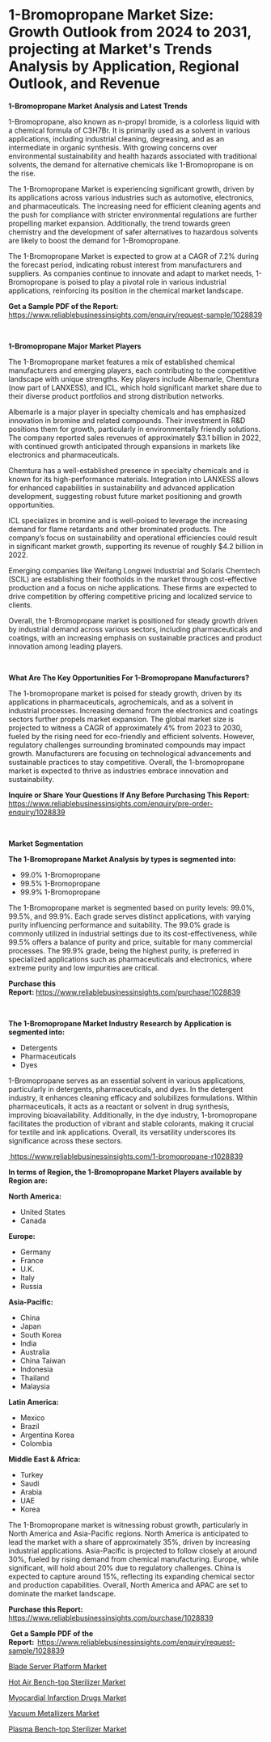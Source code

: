 <p><h1>1-Bromopropane Market Size: Growth Outlook from 2024 to 2031, projecting at Market's Trends Analysis by Application, Regional Outlook, and Revenue</h1></p><p><strong>1-Bromopropane Market Analysis and Latest Trends</strong></p>
<p><p>1-Bromopropane, also known as n-propyl bromide, is a colorless liquid with a chemical formula of C3H7Br. It is primarily used as a solvent in various applications, including industrial cleaning, degreasing, and as an intermediate in organic synthesis. With growing concerns over environmental sustainability and health hazards associated with traditional solvents, the demand for alternative chemicals like 1-Bromopropane is on the rise.</p><p>The 1-Bromopropane Market is experiencing significant growth, driven by its applications across various industries such as automotive, electronics, and pharmaceuticals. The increasing need for efficient cleaning agents and the push for compliance with stricter environmental regulations are further propelling market expansion. Additionally, the trend towards green chemistry and the development of safer alternatives to hazardous solvents are likely to boost the demand for 1-Bromopropane.</p><p>The 1-Bromopropane Market is expected to grow at a CAGR of 7.2% during the forecast period, indicating robust interest from manufacturers and suppliers. As companies continue to innovate and adapt to market needs, 1-Bromopropane is poised to play a pivotal role in various industrial applications, reinforcing its position in the chemical market landscape.</p></p>
<p><strong>Get a Sample PDF of the Report:&nbsp;</strong> <a href="https://www.reliablebusinessinsights.com/enquiry/request-sample/1028839?utm_campaign=1558&utm_medium=2&utm_source=Github&utm_content=ia&utm_term=03122024&utm_id=1-bromopropane">https://www.reliablebusinessinsights.com/enquiry/request-sample/1028839</a></p>
<p>&nbsp;</p>
<p><strong>1-Bromopropane Major Market Players</strong></p>
<p><p>The 1-Bromopropane market features a mix of established chemical manufacturers and emerging players, each contributing to the competitive landscape with unique strengths. Key players include Albemarle, Chemtura (now part of LANXESS), and ICL, which hold significant market share due to their diverse product portfolios and strong distribution networks.</p><p>Albemarle is a major player in specialty chemicals and has emphasized innovation in bromine and related compounds. Their investment in R&D positions them for growth, particularly in environmentally friendly solutions. The company reported sales revenues of approximately $3.1 billion in 2022, with continued growth anticipated through expansions in markets like electronics and pharmaceuticals.</p><p>Chemtura has a well-established presence in specialty chemicals and is known for its high-performance materials. Integration into LANXESS allows for enhanced capabilities in sustainability and advanced application development, suggesting robust future market positioning and growth opportunities.</p><p>ICL specializes in bromine and is well-poised to leverage the increasing demand for flame retardants and other brominated products. The company’s focus on sustainability and operational efficiencies could result in significant market growth, supporting its revenue of roughly $4.2 billion in 2022.</p><p>Emerging companies like Weifang Longwei Industrial and Solaris Chemtech (SCIL) are establishing their footholds in the market through cost-effective production and a focus on niche applications. These firms are expected to drive competition by offering competitive pricing and localized service to clients.</p><p>Overall, the 1-Bromopropane market is positioned for steady growth driven by industrial demand across various sectors, including pharmaceuticals and coatings, with an increasing emphasis on sustainable practices and product innovation among leading players.</p></p>
<p>&nbsp;</p>
<p><strong>What Are The Key Opportunities For 1-Bromopropane Manufacturers?</strong></p>
<p><p>The 1-bromopropane market is poised for steady growth, driven by its applications in pharmaceuticals, agrochemicals, and as a solvent in industrial processes. Increasing demand from the electronics and coatings sectors further propels market expansion. The global market size is projected to witness a CAGR of approximately 4% from 2023 to 2030, fueled by the rising need for eco-friendly and efficient solvents. However, regulatory challenges surrounding brominated compounds may impact growth. Manufacturers are focusing on technological advancements and sustainable practices to stay competitive. Overall, the 1-bromopropane market is expected to thrive as industries embrace innovation and sustainability.</p></p>
<p><strong>Inquire or Share Your Questions If Any Before Purchasing This Report:</strong> <a href="https://www.reliablebusinessinsights.com/enquiry/pre-order-enquiry/1028839?utm_campaign=1558&utm_medium=2&utm_source=Github&utm_content=ia&utm_term=03122024&utm_id=1-bromopropane">https://www.reliablebusinessinsights.com/enquiry/pre-order-enquiry/1028839</a></p>
<p>&nbsp;</p>
<p><strong>Market Segmentation</strong></p>
<p><strong>The 1-Bromopropane Market Analysis by types is segmented into:</strong></p>
<p><ul><li>99.0% 1-Bromopropane</li><li>99.5% 1-Bromopropane</li><li>99.9% 1-Bromopropane</li></ul></p>
<p><p>The 1-Bromopropane market is segmented based on purity levels: 99.0%, 99.5%, and 99.9%. Each grade serves distinct applications, with varying purity influencing performance and suitability. The 99.0% grade is commonly utilized in industrial settings due to its cost-effectiveness, while 99.5% offers a balance of purity and price, suitable for many commercial processes. The 99.9% grade, being the highest purity, is preferred in specialized applications such as pharmaceuticals and electronics, where extreme purity and low impurities are critical.</p></p>
<p><strong>Purchase this Report:&nbsp;</strong><a href="https://www.reliablebusinessinsights.com/purchase/1028839?utm_campaign=1558&utm_medium=2&utm_source=Github&utm_content=ia&utm_term=03122024&utm_id=1-bromopropane">https://www.reliablebusinessinsights.com/purchase/1028839</a></p>
<p>&nbsp;</p>
<p><strong>The 1-Bromopropane Market Industry Research by Application is segmented into:</strong></p>
<p><ul><li>Detergents</li><li>Pharmaceuticals</li><li>Dyes</li></ul></p>
<p><p>1-Bromopropane serves as an essential solvent in various applications, particularly in detergents, pharmaceuticals, and dyes. In the detergent industry, it enhances cleaning efficacy and solubilizes formulations. Within pharmaceuticals, it acts as a reactant or solvent in drug synthesis, improving bioavailability. Additionally, in the dye industry, 1-bromopropane facilitates the production of vibrant and stable colorants, making it crucial for textile and ink applications. Overall, its versatility underscores its significance across these sectors.</p></p>
<p><a href="https://www.reliablebusinessinsights.com/1-bromopropane-r1028839?utm_campaign=1558&utm_medium=2&utm_source=Github&utm_content=ia&utm_term=03122024&utm_id=1-bromopropane">&nbsp;https://www.reliablebusinessinsights.com/1-bromopropane-r1028839</a></p>
<p><strong>In terms of Region, the 1-Bromopropane Market Players available by Region are:</strong></p>
<p>
    <p> <strong> North America: </strong>
        <ul>
            <li>United States</li>
            <li>Canada</li>
        </ul>
        </p> 
    <p> <strong> Europe: </strong>
        <ul>
            <li>Germany</li>
            <li>France</li>
            <li>U.K.</li>
            <li>Italy</li>
            <li>Russia</li>
        </ul>
        </p> 
    <p> <strong> Asia-Pacific: </strong>
        <ul>
            <li>China</li>
            <li>Japan</li>
            <li>South Korea</li>
            <li>India</li>
            <li>Australia</li>
            <li>China Taiwan</li>
            <li>Indonesia</li>
            <li>Thailand</li>
            <li>Malaysia</li>
        </ul>
        </p> 
    <p> <strong> Latin America: </strong>
        <ul>
            <li>Mexico</li>
            <li>Brazil</li>
            <li>Argentina Korea</li>
            <li>Colombia</li>
        </ul>
        </p> 
    <p> <strong> Middle East & Africa: </strong>
        <ul>
            <li>Turkey</li>
            <li>Saudi</li>
            <li>Arabia</li>
            <li>UAE</li>
            <li>Korea</li>
        </ul>
    </p>
    </p>
<p><p>The 1-Bromopropane market is witnessing robust growth, particularly in North America and Asia-Pacific regions. North America is anticipated to lead the market with a share of approximately 35%, driven by increasing industrial applications. Asia-Pacific is projected to follow closely at around 30%, fueled by rising demand from chemical manufacturing. Europe, while significant, will hold about 20% due to regulatory challenges. China is expected to capture around 15%, reflecting its expanding chemical sector and production capabilities. Overall, North America and APAC are set to dominate the market landscape.</p></p>
<p><strong>Purchase this Report: </strong><a href="https://www.reliablebusinessinsights.com/purchase/1028839?utm_campaign=1558&utm_medium=2&utm_source=Github&utm_content=ia&utm_term=03122024&utm_id=1-bromopropane">https://www.reliablebusinessinsights.com/purchase/1028839</a></p>
<p>&nbsp;<strong>Get a Sample PDF of the Report:&nbsp;&nbsp;</strong><a href="https://www.reliablebusinessinsights.com/enquiry/request-sample/1028839?utm_campaign=1558&utm_medium=2&utm_source=Github&utm_content=ia&utm_term=03122024&utm_id=1-bromopropane">https://www.reliablebusinessinsights.com/enquiry/request-sample/1028839</a></p>
<p><strong></strong></p>
<p><p><a href="https://www.linkedin.com/pulse/forecast-of75-cagr-study-blade-server-platform-market-analysis-vlvde?utm_campaign=1558&utm_medium=2&utm_source=Github&utm_content=ia&utm_term=03122024&utm_id=1-bromopropane">Blade Server Platform Market</a></p><p><a href="https://issuu.com/reportprime-2/docs/hot-air-bench-top-sterilizer-market-size-2030.pptx?utm_campaign=1558&utm_medium=2&utm_source=Github&utm_content=ia&utm_term=03122024&utm_id=1-bromopropane">Hot Air Bench-top Sterilizer Market</a></p><p><a href="https://www.linkedin.com/pulse/myocardial-infarction-drugs-market-regional-outlook-competition-xawuf?utm_campaign=1558&utm_medium=2&utm_source=Github&utm_content=ia&utm_term=03122024&utm_id=1-bromopropane">Myocardial Infarction Drugs Market</a></p><p><a href="https://www.linkedin.com/pulse/navigating-vacuum-metallizers-market-expert-analysis-forecast-ea4ce?utm_campaign=1558&utm_medium=2&utm_source=Github&utm_content=ia&utm_term=03122024&utm_id=1-bromopropane">Vacuum Metallizers Market</a></p><p><a href="https://issuu.com/reportprime-2/docs/plasma-bench-top-sterilizer-market-size-2030.pptx?utm_campaign=1558&utm_medium=2&utm_source=Github&utm_content=ia&utm_term=03122024&utm_id=1-bromopropane">Plasma Bench-top Sterilizer Market</a></p></p>